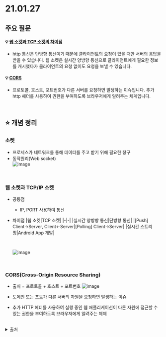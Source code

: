 # 21.01.27

## 주요 질문

#### 💡 [웹 소켓과 TCP 소켓의 차이점](#웹-소켓과-tcp/ip-소켓)
   * http 통신은 단방향 통신이기 때문에 클라이언트의 요청이 있을 때만 서버의 응답을 받을 수 있습니다. 웹 소켓은 실시간 양방향 통신으로 클라이언트에게 필요한 정보를 캐시했다가 클라이언트의 요청 없이도 요청을 보낼 수 있습니다.
   
#### 💡 [CORS](#corscross-origin-resource-sharing)
   * 프로토콜, 호스트, 포트번호가 다른 서버를 요청하면 발생하는 이슈입니다. 추가 http 헤더를 사용하여 권한을 부여하도록 브라우저에게 알려주는 체계입니다.

<br/>

## ⭐ 개념 정리

### 소켓
   * 프로세스가 네트워크를 통해 데이터를 주고 받기 위해 필요한 창구
   * 동작원리(Web socket)  
   ![image](https://user-images.githubusercontent.com/36289638/106010695-14fc3f00-60fd-11eb-8d99-2ec4c0a8409a.png)

<br/>

### 웹 소켓과 TCP/IP 소켓  
* 공통점
    * IP, PORT 사용하여 통신
* 차이점
    |웹 소켓|TCP 소켓|
    |-|-|
    |실시간 양방향 통신|단방향 통신|
    |[Push] Client→Server, Client←Server|[Polling] Client→Server|
    |실시간 스트리밍|Android App 개발|
   
   <br/>

   ![image](https://user-images.githubusercontent.com/36289638/106258845-c0be9f80-6261-11eb-9c71-5192a62cd717.png)

<br/>

### CORS(Cross-Origin Resource Sharing)
   * 출처 = 프로토콜 + 호스트 + 포트번호
   ![image](https://user-images.githubusercontent.com/36289638/106257880-7b4da280-6260-11eb-817d-17b70a047757.png)

   * 도메인 또는 포트가 다른 서버의 자원을 요청하면 발생하는 이슈  
   * 추가 HTTP 헤더를 사용하여 실행 중인 웹 애플리케이션이 다른 자원에 접근할 수 있는 권한을 부여하도록 브라우저에게 알려주는 체제  


<br/>
<details markdown="1">
    <summary>출처</summary>
    <ul>
      <li> https://developer.mozilla.org/ko/docs/Web/HTTP/CORS </li>
      <li> https://evan-moon.github.io/2020/05/21/about-cors/ </li>
   </ul>
</details>
